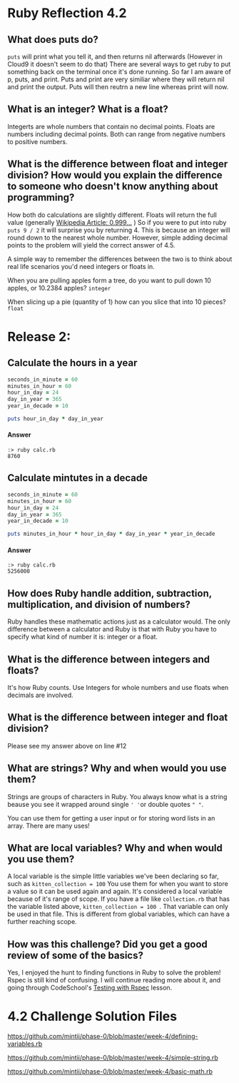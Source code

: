 # Ruby Reflection 4.2

## What does puts do?

`puts` will print what you tell it, and then returns nil afterwards (However in Cloud9 it doesn't seem to do that)
There are several ways to get ruby to put something back on the terminal once it's done running. So far I am aware of p, puts, and print. Puts and print are very similiar where they will return nil and print the output. Puts will then reutrn a new line whereas print will now. 

## What is an integer? What is a float?

Integerts are whole numbers that contain no decimal points. Floats are numbers including decimal points. Both can range from negative numbers to positive numbers. 

## What is the difference between float and integer division? How would you explain the difference to someone who doesn't know anything about programming?

How both do calculations are slightly different. Floats will return the full value (generally [Wikipedia Article: 0.999...](https://en.wikipedia.org/wiki/0.999...) ) 
So if you were to put into ruby `puts 9 / 2` it will surprise you by returning 4. This is because an integer will round down to the nearest whole number. However, simple adding decimal points to the problem will yield the correct answer of 4.5. 

A simple way to remember the differences between the two is to think about real life scenarios you'd need integers or floats in. 

When you are pulling apples form a tree, do you want to pull down 10 apples, or 10.2384 apples? `integer`

When slicing up a pie (quantity of 1) how can you slice that into 10 pieces? `float` 

# Release 2: 

## Calculate the hours in a year

```ruby
seconds_in_minute = 60
minutes_in_hour = 60
hour_in_day = 24 
day_in_year = 365
year_in_decade = 10

puts hour_in_day * day_in_year 
```
#### Answer 
```
:> ruby calc.rb 
8760
```
## Calculate mintutes in a decade
```ruby 
seconds_in_minute = 60
minutes_in_hour = 60
hour_in_day = 24 
day_in_year = 365
year_in_decade = 10

puts minutes_in_hour * hour_in_day * day_in_year * year_in_decade 
```

#### Answer
```
:> ruby calc.rb 
5256000
```

## How does Ruby handle addition, subtraction, multiplication, and division of numbers?
Ruby handles these mathematic actions just as a calculator would. The only difference between a calculator and Ruby is that with Ruby you have to specify what kind of number it is: integer or a float. 

## What is the difference between integers and floats?
It's how Ruby counts. Use Integers for whole numbers and use floats when decimals are involved. 

## What is the difference between integer and float division?

Please see my answer above on line #12 

## What are strings? Why and when would you use them?

Strings are groups of characters in Ruby. You always know what is a string beause you see it wrapped around single  ` ' ' `or double quotes ` " " `. 

You can use them for getting a user input or for storing word lists in an array. There are many uses! 

## What are local variables? Why and when would you use them?

A local variable is the simple little variables we've been declaring so far, such as `kitten_collection = 100` You use them for when  you want to store a value so it can be used again and again. It's considered a local variable because of it's range of scope. If you have a file like `collection.rb` that has the variable listed above, `kitten_collection = 100 `. That variable can only be used in that file. This is different from global variables, which can have a further reaching scope. 

## How was this challenge? Did you get a good review of some of the basics?
Yes, I enjoyed the hunt to finding functions in Ruby to solve the problem! 
Rspec is still kind of confusing. I will continue reading more about it, and going through CodeSchool's [Testing with Rspec](http://rspec.codeschool.com/) lesson. 

# 4.2 Challenge Solution Files
https://github.com/mintii/phase-0/blob/master/week-4/defining-variables.rb

https://github.com/mintii/phase-0/blob/master/week-4/simple-string.rb

https://github.com/mintii/phase-0/blob/master/week-4/basic-math.rb
